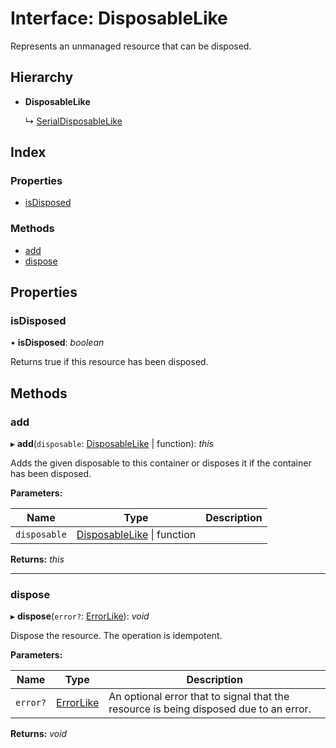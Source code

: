 
# Interface: DisposableLike

Represents an unmanaged resource that can be disposed.

## Hierarchy

* **DisposableLike**

  ↳ [SerialDisposableLike](serialdisposablelike.md)

## Index

### Properties

* [isDisposed](disposablelike.md#isdisposed)

### Methods

* [add](disposablelike.md#add)
* [dispose](disposablelike.md#dispose)

## Properties

###  isDisposed

• **isDisposed**: *boolean*

Returns true if this resource has been disposed.

## Methods

###  add

▸ **add**(`disposable`: [DisposableLike](disposablelike.md) | function): *this*

Adds the given disposable to this container or disposes it if the container has been disposed.

**Parameters:**

Name | Type | Description |
------ | ------ | ------ |
`disposable` | [DisposableLike](disposablelike.md) &#124; function |   |

**Returns:** *this*

___

###  dispose

▸ **dispose**(`error?`: [ErrorLike](errorlike.md)): *void*

Dispose the resource. The operation is idempotent.

**Parameters:**

Name | Type | Description |
------ | ------ | ------ |
`error?` | [ErrorLike](errorlike.md) | An optional error that to signal that the resource is being disposed due to an error.  |

**Returns:** *void*
